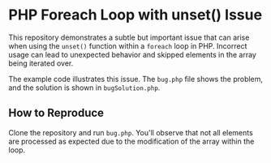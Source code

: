# PHP Foreach Loop with unset() Issue

This repository demonstrates a subtle but important issue that can arise when using the `unset()` function within a `foreach` loop in PHP.  Incorrect usage can lead to unexpected behavior and skipped elements in the array being iterated over.

The example code illustrates this issue.  The `bug.php` file shows the problem, and the solution is shown in `bugSolution.php`.

## How to Reproduce

Clone the repository and run `bug.php`. You'll observe that not all elements are processed as expected due to the modification of the array within the loop. 